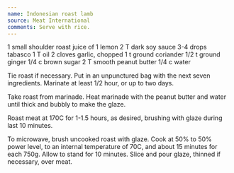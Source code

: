 ```yaml
---
name: Indonesian roast lamb
source: Meat International
comments: Serve with rice.
---
```


1 small shoulder roast
juice of 1 lemon
2 T dark soy sauce
3-4 drops tabasco
1 T oil
2 cloves garlic, chopped
1 t ground coriander
1/2 t ground ginger
1/4 c brown sugar
2 T smooth peanut butter
1/4 c water

Tie roast if necessary.  Put in an unpunctured bag with the next seven ingredients.  Marinate at least 1/2 hour, or up to two days. 

Take roast from marinade.  Heat marinade with the peanut butter and water until thick and bubbly to make the glaze.

Roast meat at 170C for 1-1.5 hours, as desired, brushing with glaze during last 10 minutes.  

To microwave, brush uncooked roast with glaze.  Cook at 50% to 50% power level, to an internal temperature of 70C, and about 15 minutes for each 750g.  Allow to stand for 10 minutes.  Slice and pour glaze, thinned if necessary, over meat.

